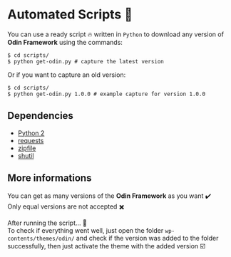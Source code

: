# Automated Scripts :rocket:
You can use a ready script :fire: written in `Python` to download any version of **Odin Framework** using the commands: 
```shell
$ cd scripts/
$ python get-odin.py # capture the latest version
```

Or if you want to capture an old version: 
```shell
$ cd scripts/
$ python get-odin.py 1.0.0 # example capture for version 1.0.0 
```
## Dependencies
* [Python 2](https://www.python.org/downloads/release/python-2715/)
* [requests](http://docs.python-requests.org/en/master/)
* [zipfile](https://docs.python.org/3/library/zipfile.html)
* [shutil](https://docs.python.org/3/library/shutil.html)

## More informations
You can get as many versions of the **Odin Framework** as you want :heavy_check_mark: \
Only equal versions are not accepted :heavy_multiplication_x:

After running the script... :running: \
To check if everything went well, just open the folder `wp-contents/themes/odin/` and check if the version was added to the folder successfully, then just activate the theme with the added version :ballot_box_with_check:
